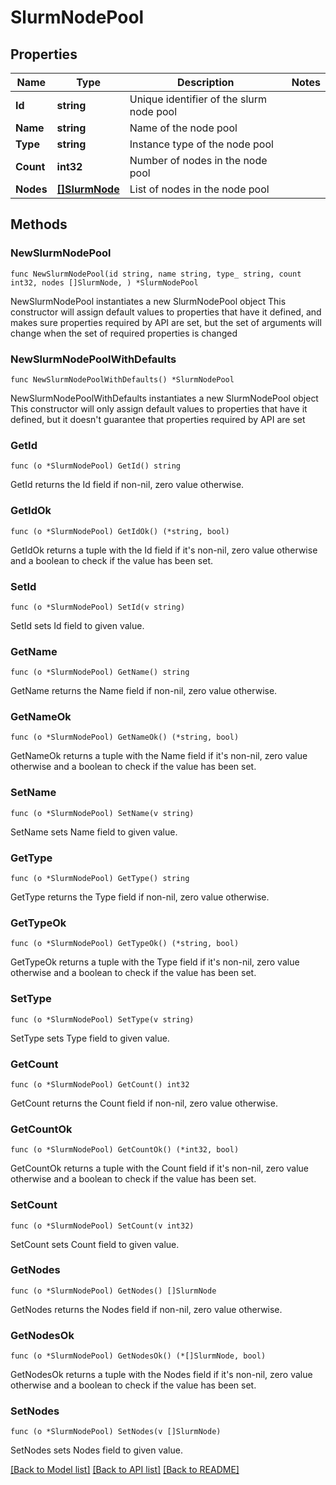 # SlurmNodePool

## Properties

Name | Type | Description | Notes
------------ | ------------- | ------------- | -------------
**Id** | **string** | Unique identifier of the slurm node pool | 
**Name** | **string** | Name of the node pool | 
**Type** | **string** | Instance type of the node pool | 
**Count** | **int32** | Number of nodes in the node pool | 
**Nodes** | [**[]SlurmNode**](SlurmNode.md) | List of nodes in the node pool | 

## Methods

### NewSlurmNodePool

`func NewSlurmNodePool(id string, name string, type_ string, count int32, nodes []SlurmNode, ) *SlurmNodePool`

NewSlurmNodePool instantiates a new SlurmNodePool object
This constructor will assign default values to properties that have it defined,
and makes sure properties required by API are set, but the set of arguments
will change when the set of required properties is changed

### NewSlurmNodePoolWithDefaults

`func NewSlurmNodePoolWithDefaults() *SlurmNodePool`

NewSlurmNodePoolWithDefaults instantiates a new SlurmNodePool object
This constructor will only assign default values to properties that have it defined,
but it doesn't guarantee that properties required by API are set

### GetId

`func (o *SlurmNodePool) GetId() string`

GetId returns the Id field if non-nil, zero value otherwise.

### GetIdOk

`func (o *SlurmNodePool) GetIdOk() (*string, bool)`

GetIdOk returns a tuple with the Id field if it's non-nil, zero value otherwise
and a boolean to check if the value has been set.

### SetId

`func (o *SlurmNodePool) SetId(v string)`

SetId sets Id field to given value.


### GetName

`func (o *SlurmNodePool) GetName() string`

GetName returns the Name field if non-nil, zero value otherwise.

### GetNameOk

`func (o *SlurmNodePool) GetNameOk() (*string, bool)`

GetNameOk returns a tuple with the Name field if it's non-nil, zero value otherwise
and a boolean to check if the value has been set.

### SetName

`func (o *SlurmNodePool) SetName(v string)`

SetName sets Name field to given value.


### GetType

`func (o *SlurmNodePool) GetType() string`

GetType returns the Type field if non-nil, zero value otherwise.

### GetTypeOk

`func (o *SlurmNodePool) GetTypeOk() (*string, bool)`

GetTypeOk returns a tuple with the Type field if it's non-nil, zero value otherwise
and a boolean to check if the value has been set.

### SetType

`func (o *SlurmNodePool) SetType(v string)`

SetType sets Type field to given value.


### GetCount

`func (o *SlurmNodePool) GetCount() int32`

GetCount returns the Count field if non-nil, zero value otherwise.

### GetCountOk

`func (o *SlurmNodePool) GetCountOk() (*int32, bool)`

GetCountOk returns a tuple with the Count field if it's non-nil, zero value otherwise
and a boolean to check if the value has been set.

### SetCount

`func (o *SlurmNodePool) SetCount(v int32)`

SetCount sets Count field to given value.


### GetNodes

`func (o *SlurmNodePool) GetNodes() []SlurmNode`

GetNodes returns the Nodes field if non-nil, zero value otherwise.

### GetNodesOk

`func (o *SlurmNodePool) GetNodesOk() (*[]SlurmNode, bool)`

GetNodesOk returns a tuple with the Nodes field if it's non-nil, zero value otherwise
and a boolean to check if the value has been set.

### SetNodes

`func (o *SlurmNodePool) SetNodes(v []SlurmNode)`

SetNodes sets Nodes field to given value.



[[Back to Model list]](../README.md#documentation-for-models) [[Back to API list]](../README.md#documentation-for-api-endpoints) [[Back to README]](../README.md)


